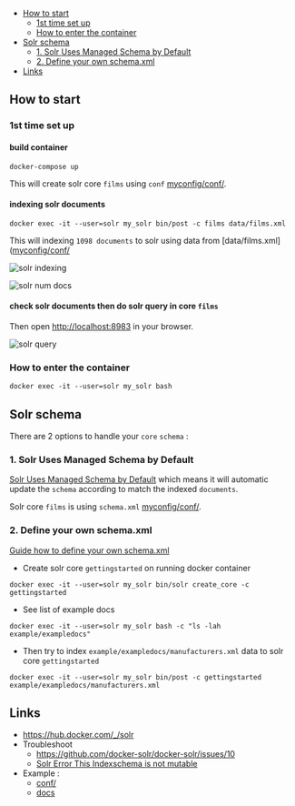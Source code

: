- [How to start](#how-to-start)
	- [1st time set up](#1st-time-set-up)
	- [How to enter the container](#how-to-enter-the-container)
- [Solr schema](#solr-schema)
	- [1. Solr Uses Managed Schema by Default](#1-solr-uses-managed-schema-by-default)
	- [2. Define your own schema.xml](#2-define-your-own-schemaxml)
- [Links](#links)

## How to start

### 1st time set up

#### build container

```
docker-compose up
```

This will create solr core `films` using `conf` [myconfig/conf/](https://github.com/harryosmar/apache-solr/tree/master/myconfig/conf).

#### indexing solr documents

```
docker exec -it --user=solr my_solr bin/post -c films data/films.xml
```

This will indexing `1098 documents` to solr using data from [data/films.xml]([myconfig/conf/](https://github.com/harryosmar/apache-solr/tree/master/data/films.xml)

![solr indexing](https://raw.githubusercontent.com/harryosmar/apache-solr/master/doc/solr-indexing.jpg)

![solr num docs](https://raw.githubusercontent.com/harryosmar/apache-solr/master/doc/solr-num-docs.jpg)

#### check solr documents then do solr query in core `films`

Then open [http://localhost:8983](http://localhost:8983) in your browser.

![solr query](https://raw.githubusercontent.com/harryosmar/apache-solr/master/doc/solr-query.jpg)

### How to enter the container

```
docker exec -it --user=solr my_solr bash
```

## Solr schema

There are 2 options to handle your `core` `schema` :

### 1. Solr Uses Managed Schema by Default

[Solr Uses Managed Schema by Default](https://lucene.apache.org/solr/guide/6_6/schema-factory-definition-in-solrconfig.html#SchemaFactoryDefinitioninSolrConfig-SolrUsesManagedSchemabyDefault) which means it will automatic update the `schema` according to match the indexed `documents`.

Solr core `films` is using `schema.xml` [myconfig/conf/](https://github.com/harryosmar/apache-solr/blob/master/myconfig/conf/schema.xml).

### 2. Define your own schema.xml

[Guide how to define your own schema.xml](https://lucene.apache.org/solr/guide/6_6/schema-factory-definition-in-solrconfig.html#SchemaFactoryDefinitioninSolrConfig-Classicschema.xml)

- Create solr core `gettingstarted` on running docker container
```
docker exec -it --user=solr my_solr bin/solr create_core -c gettingstarted
```
- See list of example docs
```
docker exec -it --user=solr my_solr bash -c "ls -lah example/exampledocs"
```
- Then try to index `example/exampledocs/manufacturers.xml` data to solr core `gettingstarted`
```
docker exec -it --user=solr my_solr bin/post -c gettingstarted example/exampledocs/manufacturers.xml
```

## Links 
- https://hub.docker.com/_/solr
- Troubleshoot
	- https://github.com/docker-solr/docker-solr/issues/10
	- [Solr Error This Indexschema is not mutable](https://stackoverflow.com/questions/31719955/solr-error-this-indexschema-is-not-mutable)
- Example :
	- [conf/](https://github.com/apache/lucene-solr/tree/master/solr/example/files/conf)
	- [docs](https://github.com/apache/lucene-solr/tree/master/solr/example/exampledocs)
